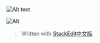 
![Alt text]( https://i-blog.csdnimg.cn/blog_migrate/8f1b213356ed81d5a706d52c6ab7cb6d.png )

![Alt](https://i-blog.csdnimg.cn/blog_migrate/8f1b213356ed81d5a706d52c6ab7cb6d.png)


> Written with [StackEdit中文版](https://stackedit.cn/).
<!--stackedit_data:
eyJoaXN0b3J5IjpbMjI4NzY0MTYsNDQwOTA1NjE5XX0=
-->